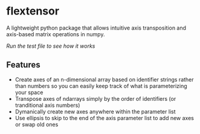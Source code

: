 # flextensor
A lightweight python package that allows intuitive axis transposition and axis-based matrix operations in numpy.

*Run the test file to see how it works*

## Features
- Create axes of an n-dimensional array based on identifier strings rather than numbers so you can easily keep track of what is parameterizing your space
- Transpose axes of ndarrays simply by the order of identifiers (or tranditional axis numbers)
- Dymanically create new axes anywhere within the parameter list
- Use ellipsis to skip to the end of the axis parameter list to add new axes or swap old ones
